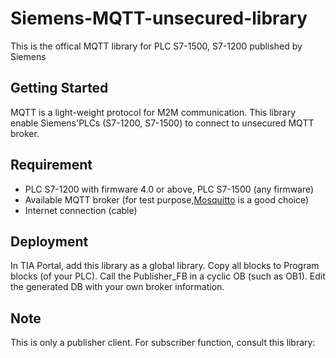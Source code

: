 # Siemens-MQTT-unsecured-library
This is the offical MQTT library for PLC S7-1500, S7-1200 published by Siemens

## Getting Started
MQTT is a light-weight protocol for M2M communication. This library enable Siemens'PLCs 
(S7-1200, S7-1500) to connect to unsecured MQTT broker.

## Requirement
- PLC S7-1200 with firmware 4.0 or above, PLC S7-1500 (any firmware)
- Available MQTT broker (for test purpose,[Mosquitto](test.mosquitto.org) is a good choice)
- Internet connection (cable)

## Deployment
In TIA Portal, add this library as a global library. Copy all blocks to Program blocks
(of your PLC). Call the Publisher_FB in a cyclic OB (such as OB1). Edit the generated DB
with your own broker information.

## Note
This is only a publisher client. For subscriber function, consult this library: 
